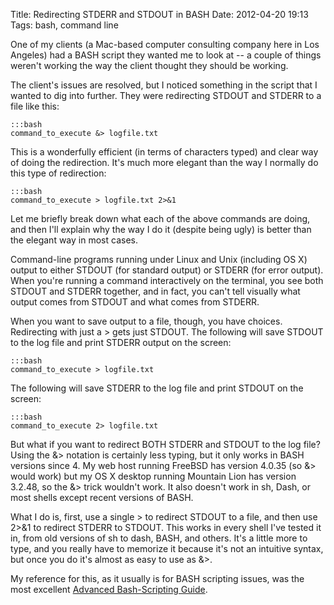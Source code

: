 Title: Redirecting STDERR and STDOUT in BASH
Date: 2012-04-20 19:13
Tags: bash, command line

One of my clients (a Mac-based computer consulting company here in Los
Angeles) had a BASH script they wanted me to look at -- a couple of
things weren't working the way the client thought they should be
working.

The client's issues are resolved, but I noticed something in the script
that I wanted to dig into further. They were redirecting STDOUT and
STDERR to a file like this:

    :::bash
    command_to_execute &> logfile.txt


This is a wonderfully efficient (in terms of characters typed) and clear
way of doing the redirection. It's much more elegant than the way I
normally do this type of redirection:

    :::bash
    command_to_execute > logfile.txt 2>&1


Let me briefly break down what each of the above commands are doing, and
then I'll explain why the way I do it (despite being ugly) is better
than the elegant way in most cases.

Command-line programs running under Linux and Unix (including OS X)
output to either STDOUT (for standard output) or STDERR (for error
output). When you're running a command interactively on the terminal,
you see both STDOUT and STDERR together, and in fact, you can't tell
visually what output comes from STDOUT and what comes from STDERR.

When you want to save output to a file, though, you have choices.
Redirecting with just a > gets just STDOUT. The following will save
STDOUT to the log file and print STDERR output on the screen:

    :::bash
    command_to_execute > logfile.txt

The following will save STDERR to the log file and print STDOUT on the
screen:

    :::bash
    command_to_execute 2> logfile.txt

But what if you want to redirect BOTH STDERR and STDOUT to the log file?
Using the &> notation is certainly less typing, but it only works in
BASH versions since 4. My web host running FreeBSD has version 4.0.35
(so &> would work) but my OS X desktop running Mountain Lion has
version 3.2.48, so the &> trick wouldn't work. It also doesn't work in
sh, Dash, or most shells except recent versions of BASH.

What I do is, first, use a single > to redirect STDOUT to a file, and
then use 2>&1 to redirect STDERR to STDOUT. This works in every shell
I've tested it in, from old versions of sh to dash, BASH, and others.
It's a little more to type, and you really have to memorize it because
it's not an intuitive syntax, but once you do it's almost as easy to use
as &>.

My reference for this, as it usually is for BASH scripting issues, was
the most excellent [Advanced Bash-Scripting
Guide](http://tldp.org/LDP/abs/html/io-redirection.html "Advanced BASH-Scripting Guide, IO Redirection Chapter").
